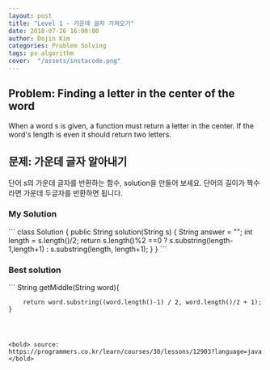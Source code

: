 ```yaml
---
layout: post
title: "Level 1 - 가운데 글자 가져오기"
date: 2018-07-26 16:00:00
author: Dojin Kim
categories: Problem Solving
tags: ps algorithm
cover:  "/assets/instacode.png"
---
```


<h2>Problem: Finding a letter in the center of the word</h2>

When a word s is given, a function must return a letter in the center. If the word's length is even it should return two letters.


<h2>문제: 가운데 글자 알아내기</h2>

단어 s의 가운데 글자를 반환하는 함수, solution을 만들어 보세요. 단어의 길이가 짝수라면 가운데 두글자를 반환하면 됩니다.



<h3>My Solution</h3>
```
class Solution {
  public String solution(String s) {
      String answer = "";
      int length = s.length()/2;
      return s.length()%2 ==0 ? s.substring(length-1,length+1)
          : s.substring(length, length+1);
  }
}
```

<h3>Best solution</h3>
```
 String getMiddle(String word){

        return word.substring((word.length()-1) / 2, word.length()/2 + 1);
    }
```



<bold> source: https://programmers.co.kr/learn/courses/30/lessons/12903?language=java </bold>
